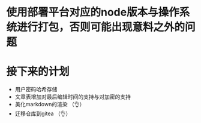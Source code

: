 # 使用部署平台对应的node版本与操作系统进行打包，否则可能出现意料之外的问题

# 接下来的计划

- 用户密码哈希存储
- 文章表增加对最后编辑时间的支持与对加密的支持
- 美化markdown的渲染 （👌）
- 迁移仓库到gitea （👌）